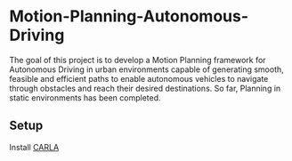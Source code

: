 # Motion-Planning-Autonomous-Driving

The goal of this project is to develop a Motion Planning framework for Autonomous Driving in urban environments capable of generating smooth, feasible and
efficient paths to enable autonomous vehicles to navigate through obstacles and reach their desired destinations. So far, Planning in static environments has been completed.

## Setup

Install [CARLA](https://carla.readthedocs.io/en/latest/start_quickstart/)



